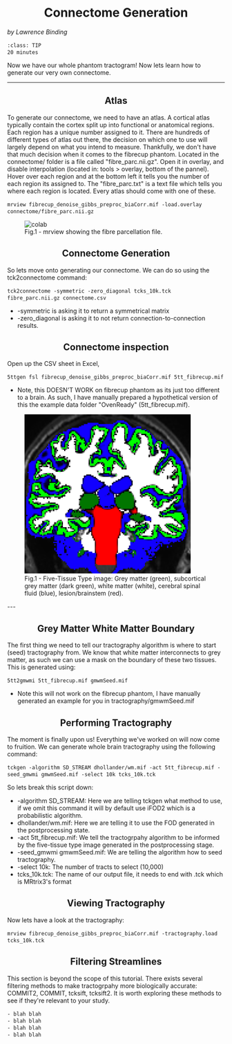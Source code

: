# Connectome Generation
_by Lawrence Binding_

```{admonition} Estimated Time 
:class: TIP
20 minutes
```

Now we have our whole phantom tractogram! Now lets learn how to generate our very own connectome. 



<style>
h1 {text-align: center;}
h2 {text-align: center;}
</style>

--- 

## Atlas 
To generate our connectome, we need to have an atlas. A cortical atlas typically contain the cortex split up into functional or anatomical regions. Each region has a unique number assigned to it. There are hundreds of different types of atlas out there, the decision on which one to use will largely depend on what you intend to measure. Thankfully, we don't have that much decision when it comes to the fibrecup phantom. Located in the connectome/ folder is a file called "fibre_parc.nii.gz". Open it in overlay, and disable interpolation (located in: tools > overlay, bottom of the pannel). Hover over each region and at the bottom left it tells you the number of each region its assigned to. The "fibre_parc.txt" is a text file which tells you where each region is located. Every atlas should come with one of these.

```shell
mrview fibrecup_denoise_gibbs_preproc_biaCorr.mif -load.overlay connectome/fibre_parc.nii.gz 
```


<figure>
<img src="../../_static/img/atlas.png" alt="colab" style="width:385px;height:368px;">
<figcaption>Fig.1 - mrview showing the fibre parcellation file.</figcaption>
</figure>


## Connectome Generation 
So lets move onto generating our connectome. We can do so using the tck2connectome command: 

```shell
tck2connectome -symmetric -zero_diagonal tcks_10k.tck fibre_parc.nii.gz connectome.csv 
```
* -symmetric is asking it to return a symmetrical matrix 
* -zero_diagonal is asking it to not return connection-to-connection results. 

## Connectome inspection
Open up the CSV sheet in Excel, 



```shell
5ttgen fsl fibrecup_denoise_gibbs_preproc_biaCorr.mif 5tt_fibrecup.mif 
```
* Note, this DOESN'T WORK on fibrecup phantom as its just too different to a brain. As such, I have manually prepared a hypothetical version of this the example data folder "OvenReady" (5tt_fibrecup.mif).

<figure>
<img src="../../_static/img/fivett.png" alt="colab" style="width:385px;height:368px;">
<figcaption>Fig.1 - Five-Tissue Type image: Grey matter (green), subcortical grey matter (dark green), white matter (white), cerebral spinal fluid (blue), lesion/brainstem (red).</figcaption>
</figure>
---

## Grey Matter White Matter Boundary 
The first thing we need to tell our tractography algorithm is where to start (seed) tractography from. We know that white matter interconnects to grey matter, as such we can use a mask on the boundary of these two tissues. This is generated using: 

```shell
5tt2gmwmi 5tt_fibrecup.mif gmwmSeed.mif
```
* Note this will not work on the fibrecup phantom, I have manually generated an example for you in tractography/gmwmSeed.mif

## Performing Tractography 
The moment is finally upon us! Everything we've worked on will now come to fruition. We can generate whole brain tractography using the following command: 

```shell
tckgen -algorithm SD_STREAM dhollander/wm.mif -act 5tt_fibrecup.mif -seed_gmwmi gmwmSeed.mif -select 10k tcks_10k.tck 
```

So lets break this script down: 
* -algorithm SD_STREAM: Here we are telling tckgen what method to use, if we omit this command it will by default use iFOD2 which is a probabilistic algorithm. 
* dhollander/wm.mif: Here we are telling it to use the FOD generated in the postprocessing state. 
* -act 5tt_fibrecup.mif: We tell the tractogrpahy algorithm to be informed by the five-tissue type image generated in the postprocessing stage. 
* -seed_gmwmi gmwmSeed.mif: We are telling the algorithm how to seed tractography. 
* -select 10k: The number of tracts to select (10,000)
* tcks_10k.tck: The name of our output file, it needs to end with .tck which is MRtrix3's format

## Viewing Tractography 
Now lets have a look at the tractography: 

```shell
mrview fibrecup_denoise_gibbs_preproc_biaCorr.mif -tractography.load tcks_10k.tck
```


## Filtering Streamlines 
This section is beyond the scope of this tutorial. There exists several filtering methods to make tractogrpahy more biologically accurate: COMMIT2, COMMIT, tcksift, tcksift2. It is worth exploring these methods to see if they're relevant to your study.  



<style>
  .iframe-container {
		text-align:center;
  		width:100%;
  }
</style>


```{admonition} Further reading
- blah blah 
- blah blah
- blah blah
- blah blah

```
